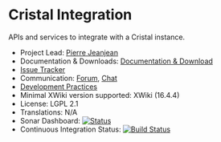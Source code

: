 # Cristal Integration

APIs and services to integrate with a Cristal instance.

* Project Lead: [Pierre Jeanjean](https://www.xwiki.org/xwiki/bin/view/XWiki/pjeanjean)
* Documentation & Downloads: [Documentation & Download](https://extensions.xwiki.org/xwiki/bin/view/Extension/Cristal%20Integration)
* [Issue Tracker](https://jira.xwiki.org/browse/CRISTALINT)
* Communication: [Forum](https://forum.xwiki.org/), [Chat](https://dev.xwiki.org/xwiki/bin/view/Community/Chat)
* [Development Practices](https://dev.xwiki.org)
* Minimal XWiki version supported: XWiki (16.4.4)
* License: LGPL 2.1
* Translations: N/A
* Sonar Dashboard: [![Status](https://sonarcloud.io/api/project_badges/measure?project=org.xwiki.contrib.cristal.integration:cristal-integration&metric=alert_status)](https://sonarcloud.io/dashboard?id=org.xwiki.contrib.cristal.integration:cristal-integration)
* Continuous Integration Status: [![Build Status](https://ci.xwiki.org/job/XWiki%20Contrib/job/cristal-integration/job/master/badge/icon)](https://ci.xwiki.org/job/XWiki%20Contrib/job/cristal-integration/job/main/)
